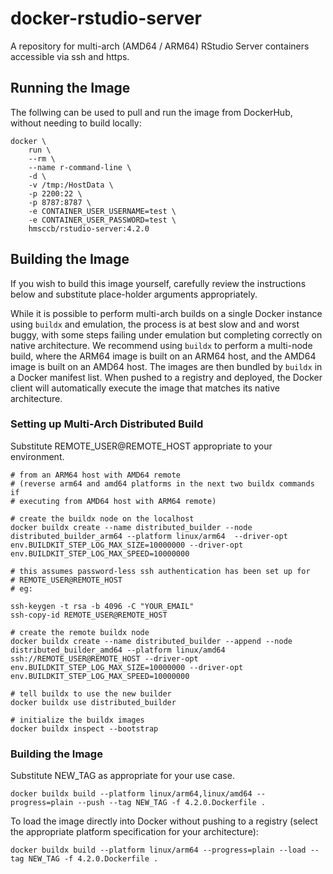 # docker-rstudio-server
A repository for multi-arch (AMD64 / ARM64) RStudio Server containers accessible via ssh and https.

## Running the Image
The follwing can be used to pull and run the image from DockerHub, without needing to build locally:
```
docker \
    run \
    --rm \
    --name r-command-line \
    -d \
    -v /tmp:/HostData \
    -p 2200:22 \
    -p 8787:8787 \
    -e CONTAINER_USER_USERNAME=test \
    -e CONTAINER_USER_PASSWORD=test \
    hmsccb/rstudio-server:4.2.0
```

## Building the Image
If you wish to build this image yourself, carefully review the instructions below and 
substitute place-holder arguments appropriately.

While it is possible to perform multi-arch builds on a single Docker instance 
using `buildx` and emulation, the process is at best slow
and and worst buggy, with some steps failing under emulation but completing correctly on native 
architecture.  We recommend using `buildx` to perform a multi-node build, where 
the ARM64 image is built on an ARM64 host, and the AMD64 image is built on an AMD64 host. 
The images are then bundled by `buildx` in a Docker manifest list.  When pushed to a registry and deployed,
the Docker client will automatically execute the image that matches its native architecture.

### Setting up Multi-Arch Distributed Build

Substitute REMOTE_USER@REMOTE_HOST appropriate to your environment.

```
# from an ARM64 host with AMD64 remote
# (reverse arm64 and amd64 platforms in the next two buildx commands if
# executing from AMD64 host with ARM64 remote)

# create the buildx node on the localhost
docker buildx create --name distributed_builder --node distributed_builder_arm64 --platform linux/arm64  --driver-opt env.BUILDKIT_STEP_LOG_MAX_SIZE=10000000 --driver-opt env.BUILDKIT_STEP_LOG_MAX_SPEED=10000000

# this assumes password-less ssh authentication has been set up for 
# REMOTE_USER@REMOTE_HOST
# eg:

ssh-keygen -t rsa -b 4096 -C "YOUR_EMAIL"
ssh-copy-id REMOTE_USER@REMOTE_HOST

# create the remote buildx node
docker buildx create --name distributed_builder --append --node distributed_builder_amd64 --platform linux/amd64 ssh://REMOTE_USER@REMOTE_HOST --driver-opt env.BUILDKIT_STEP_LOG_MAX_SIZE=10000000 --driver-opt env.BUILDKIT_STEP_LOG_MAX_SPEED=10000000

# tell buildx to use the new builder
docker buildx use distributed_builder

# initialize the buildx images
docker buildx inspect --bootstrap
```

### Building the Image

Substitute NEW_TAG as appropriate for your use case.

```
docker buildx build --platform linux/arm64,linux/amd64 --progress=plain --push --tag NEW_TAG -f 4.2.0.Dockerfile .
```

To load the image directly into Docker without pushing to a registry (select the appropriate platform specification
for your architecture):

```
docker buildx build --platform linux/arm64 --progress=plain --load --tag NEW_TAG -f 4.2.0.Dockerfile .
```

